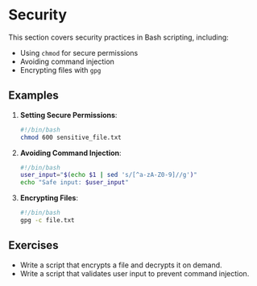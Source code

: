# Security

This section covers security practices in Bash scripting, including:

- Using `chmod` for secure permissions
- Avoiding command injection
- Encrypting files with `gpg`

## Examples

1. **Setting Secure Permissions**:
   ```bash
   #!/bin/bash
   chmod 600 sensitive_file.txt
   ```

2. **Avoiding Command Injection**:
   ```bash
   #!/bin/bash
   user_input="$(echo $1 | sed 's/[^a-zA-Z0-9]//g')"
   echo "Safe input: $user_input"
   ```

3. **Encrypting Files**:
   ```bash
   #!/bin/bash
   gpg -c file.txt
   ```

## Exercises

- Write a script that encrypts a file and decrypts it on demand.
- Write a script that validates user input to prevent command injection.